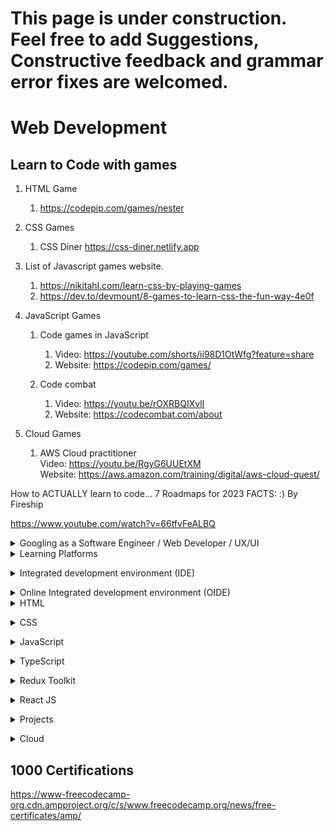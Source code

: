 # This page is under construction. Feel free to add Suggestions, Constructive feedback and grammar error fixes are welcomed.

# Web Development
## Learn to Code with games
1. HTML Game

   1. https://codepip.com/games/nester

1. CSS Games

   1. CSS Diner 
   https://css-diner.netlify.app

1. List of Javascript games website.

   1. https://nikitahl.com/learn-css-by-playing-games
   1. https://dev.to/devmount/8-games-to-learn-css-the-fun-way-4e0f  

1. JavaScript Games

   1. Code games in JavaScript
         1. Video: https://youtube.com/shorts/ii98D1OtWfg?feature=share
         1. Website: https://codepip.com/games/

   1. Code combat
      1. Video: https://youtu.be/rOXRBQIXvlI
      1. Website: https://codecombat.com/about
1. Cloud Games <br />
   1. AWS Cloud practitioner <br />
      Video: https://youtu.be/RgyG6UUEtXM <br />
      Website: https://aws.amazon.com/training/digital/aws-cloud-quest/ <br />


How to ACTUALLY learn to code... 7 Roadmaps for 2023 FACTS: :)
By Fireship

https://www.youtube.com/watch?v=66tfvFeALBQ

<details><summary>Googling as a Software Engineer / Web Developer / UX/UI</summary>
How to google like a Pro.<br />
"Without the internet, web development would be a challenge!"
 <br />
<i> -Someone, Somewhere, some date and time</i>
 <br /><br />
Short:<br />
How to Google like a Pro – 10 Tips for More Effective Googling <br />
https://www.freecodecamp.org/news/how-to-google-like-a-pro-10-tips-for-effective-googling/

Long:<br />
Google Like a Pro – All Advanced Search Operators Tutorial [2023 Tips]
<br />
https://www.youtube.com/watch?v=BRiNw490Eq0

</details>

<details><summary>Learning Platforms</summary><pre>

<details><summary>Beginner Friendly</summary><pre>

## Free Code Camp: All Free No Charge
1. https://www.freecodecamp.org/

## Sololearn Small Charge
1. https://www.sololearn.com/learn
</pre></details>

<!-- <details><summary>Medium</summary><pre>

</pre></details> -->

<!-- <details><summary>Hard</summary><pre>

1. https://www.sololearn.com/learn

</pre></details>
<details><summary>Advance</summary><pre>

1. https://www.sololearn.com/learn
</pre></details> -->

</pre></details>


<!-- <details><summary>Where to Code? on the Internet or on your computer.</summary><pre> -->
<details><summary>Integrated development environment (IDE) </summary><pre>

## Visual Studio Code or VScode
Vscode Landing Page

https://code.visualstudio.com/ 

### Videos
### How to install Visual Studio Code on Windows 10/11 [ 2023 Update ] Complete Guide
https://www.youtube.com/watch?v=JPZsB_6yHVo
## Detailed
https://code.visualstudio.com/docs/introvideos/basics

</pre></details>
</pre></details>

<details><summary>Online Integrated development environment (OIDE) </summary><pre>

### Videos
### 7 Best Browser-based, Online Code Editors for Web Developers
Video: https://www.youtube.com/watch?v=88yQ0jO6_FY

1. My Pick for beginners
   1. https://playcode.io/learn/learn-html-by-building-a-cat-photo-app
1. Advance
   1. https://stackblitz.com/
</pre></details>

<details><summary>HTML</summary><pre>

### Prerequisite

## HTML and CSS Road Map
 HTML and CSS Roadmap for Beginners in 2022
 https://www.youtube.com/watch?v=6pZdQpPe8zU

# Game
## Play a game to learn or Watch the videos
Nester: A game of nesting HTML code | Trailer
https://www.youtube.com/watch?v=BrHxowQQmmY

HTML Video Game website:
https://codepip.com/games/nester/

# Video
## Short Video
HTML Tutorial - How to Make a Super Simple Website
https://www.youtube.com/watch?v=PlxWf493en4

## Long Video
HTML Full Course for Beginners | Complete All-in-One Tutorial | 4 Hours
https://www.youtube.com/watch?v=mJgBOIoGihA

# Detailed
Build a responsive website with HTML & CSS | Part one: Analyzing the project and setting the stage
https://www.youtube.com/watch?v=h3bTwCqX4ns

### Project 
HTML5 Website Project for Beginners | First HTML Project Tutorial
https://www.youtube.com/watch?v=T5PD8ofhiug

### Test Yourself websites 
1. https://www.w3schools.com/quiztest/quiztest.asp?qtest=HTML
1. https://www.geeksforgeeks.org/html-course-practice-quiz-1/
1. LinkedIn: Free with Library card (I need to test)

### Job Requirment -fill
### LinkedIn Jobs
Missing CSS and Javascript. 
</pre></details>
<!-- End HTML -->
<details><summary>CSS</summary><pre>

## HTML and CSS Road Map
 HTML and CSS Roadmap for Beginners in 2022
 https://www.youtube.com/watch?v=6pZdQpPe8zU

## Prerequisite -fill

## Games
CSS Diner Game: https://flukeout.github.io/ 
CSS Diner Game: Solutions:https://www.youtube.com/watch?v=SbYdwj5lito

CSS Video Game website:
CSS Scoops: A game for learning CSS selectors | Trailer
https://codepip.com/games/css-scoops/

Selector Showdown: A game about CSS selector specificity | Trailer
https://codepip.com/games/selector-showdown/

Flexbox Froggy: A game for learning CSS flexbox | Trailer
https://codepip.com/games/flexbox-froggy/

Flexbox Froggy: Solution
https://www.youtube.com/watch?v=g0G0BiYm3lE

### Videos

 ### Short
 Learn CSS in 20 Minutes
 https://www.youtube.com/watch?v=1PnVor36_40

 ### Long
 CSS Full Course for Beginners | Complete All-in-One Tutorial | 11 Hours
 https://www.youtube.com/watch?v=n4R2E7O-Ngo

 ## Detailed -fill
### Project 
https://www.youtube.com/playlist?list=PL4cUxeGkcC9ivBf_eKCPIAYXWzLlPAm6G

## Online Learning Platform -fill
## Project -fill 
## Test Yourself websites -fill
## Job Requirment -fill
## LinkedIn Jobs -fill
</pre></details>
<!-- End CSS -->

<details><summary>JavaScript </summary><pre>

## Road Map 
JavaScript Roadmap 2022 
https://www.youtube.com/watch?v=Ar9mGfmsgtM

## Prerequisite
## Games
Disarray: A game for learning JavaScript array methods | Trailer
https://codepip.com/games/disarray/

### Videos
Short 
100+ JavaScript Concepts you Need to Know
https://www.youtube.com/watch?v=lkIFF4maKMU

Long
JavaScript Full Course for Beginners | Complete All-in-One Tutorial | 8 Hours
https://www.youtube.com/watch?v=EfAl9bwzVZk

## Detailed Topics

Theory and crash course (Repeatly watch until known.)
https://www.youtube.com/watch?v=lkIFF4maKMU

## Online Learning Platform -fill

## Project
Code Tetris: JavaScript Tutorial for Beginners
https://www.youtube.com/watch?v=rAUn1Lom6dw

## Test Yourself websites -fill
## Job Requirment -fill
## LinkedIn Jobs -fill
</pre></details>
<!-- End JavaScript -->

<details><summary>TypeScript</summary><pre> 

## Road Map
Same as JavaScript roadmap 2022
https://youtu.be/Ar9mGfmsgtM

## Prerequisite -fill
## Games -fill
 ### Games Video -fill
 ### Games Web Site -fill
### Videos
Theory and crash course (Repeatly watch until known.)
Short
TypeScript in 100 Seconds
https://www.youtube.com/watch?v=zQnBQ4tB3ZA

Long 
Typescript for Beginners
https://www.youtube.com/watch?v=MOO5vrtTUTE&list=PL0Zuz27SZ-6NS8GXt5nPrcYpust89zq_b&index=1

## Detailed -fill
## Online Learning Platform -fill
## Project -fill 
## Test Yourself websites -fill
## Job Requirment -fill
## LinkedIn Jobs -fill
</pre></details>

<details><summary>Redux Toolkit</summary><pre>
Redux (Toolkit) in 100 Seconds

https://www.youtube.com/watch?v=_shA5Xwe8_4

<!-- End Redux and Redux Toolkit -->

</pre></details>

<details><summary>React JS</summary><pre>
React JS Full Course for Beginners | Complete All-in-One Tutorial | 9 Hours
https://www.youtube.com/watch?v=RVFAyFWO4go

React Redux Full Course for Beginners | Redux Toolkit Complete Tutorial
https://www.youtube.com/watch?v=NqzdVN2tyvQ

Let’s Learn Modern Redux!
Intented outcome.
https://www.youtube.com/watch?v=9zySeP5vH9c

React:
https://www.youtube.com/watch?v=9zySeP5vH9c

## Road Map -fill
## Prerequisite -fill
## Games -fill
 ### Games Video -fill
 ### Games Web Site -fill
### Videos-fill
 ### Short -fill
 ### Long -fill
 ## Detailed -fill
## Online Learning Platform -fill
## Project -fill 
## Test Yourself websites -fill
## Job Requirment -fill
## LinkedIn Jobs -fill
</pre></details>
<!-- End React -->

<details><summary>Projects</summary><pre>

Still working on this section
# Easy
1. https://www.webtopic.com/css-games-examples
# Medium
1. https://www.webtopic.com/css-games-examples
# Hard
1. https://www.webtopic.com/css-games-examples

</pre></details>

<details><summary>Cloud</summary><pre>
1. Amazon Web services. ( AWS )
   1. https://explore.skillbuilder.aws/learn/public/catalog/view/32
</pre></details>



## 1000 Certifications

https://www-freecodecamp-org.cdn.ampproject.org/c/s/www.freecodecamp.org/news/free-certificates/amp/

 
<!-- <details><summary>Medium</summary><pre>
   https://github.com/ikatyang/emoji-cheat-sheet

</pre></details> -->


